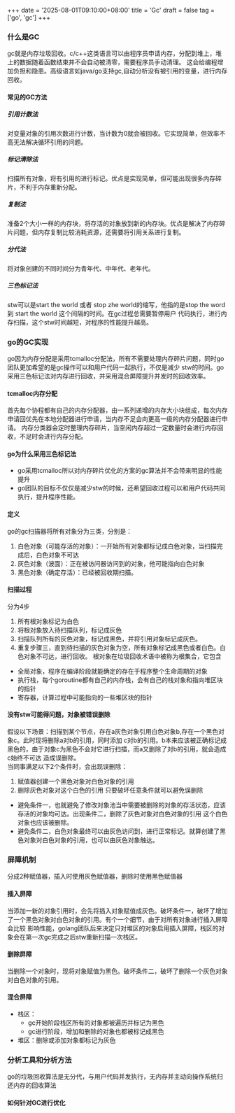 +++
date = '2025-08-01T09:10:00+08:00'
title = 'Gc'
draft = false
tag = ['go', 'gc']
+++
### 什么是GC
gc就是内存垃圾回收。c/c++这类语言可以由程序员申请内存，分配到堆上，堆上的数据随着函数结束并不会自动被清零，需要程序员手动清理。
这会给编程增加负担和隐患。高级语言如java/go支持gc,自动分析没有被引用的变量，进行内存回收。
#### 常见的GC方法
##### 引用计数法
对变量对象的引用次数进行计数，当计数为0就会被回收。它实现简单，但效率不高无法解决循环引用的问题。
##### 标记清除法
扫描所有对象，将有引用的进行标记。优点是实现简单，但可能出现很多内存碎片，不利于内存重新分配。
##### 复制法
准备2个大小一样的内存块，将存活的对象放到新的内存块。优点是解决了内存碎片问题，但内存复制比较消耗资源，还需要将引用关系进行复制。
##### 分代法
将对象创建的不同时间分为青年代、中年代、老年代。
##### 三色标记法
stw可以是start the world 或者 stop zhe world的缩写，他指的是stop the word 到 start the world 这个间隔的时间。在gc过程总需要暂停用户
代码执行，进行内存扫描，这个stw时间越短，对程序的性能提升越高。
### go的GC实现
go因为内存分配是采用tcmalloc分配法，所有不需要处理内存碎片问题，同时go团队更加希望的是gc操作可以和用户代码一起执行，不仅是减少
stw的时间。go采用三色标记法对内存进行回收，并采用混合屏障提升并发时的回收效率。
#### tcmalloc内存分配
首先每个协程都有自己的内存分配器，由一系列递增的内存大小块组成，每次内存申请回优先在本地分配器进行申请，当内存不足会向更高一级的内存分配器进行申请。
内存分类器会定时整理内存碎片，当空闲内存超过一定数量时会进行内存回收，不足时会进行内存分配。
#### go为什么采用三色标记法
* go采用tcmalloc所以对内存碎片优化的方案的gc算法并不会带来明显的性能提升
* go团队的目标不仅仅是减少stw的时候，还希望回收过程可以和用户代码共同执行，提升程序性能。
#### 定义
go的gc扫描器将所有对象分为三类，分别是：
1. 白色对象（可能存活的对象）：一开始所有对象都标记成白色对象，当扫描完成后，白色对象不可达
2. 灰色对象（波面）：正在被访问器访问到的对象，他可能指向白色对象
3. 黑色对象（确定存活）：已经被回收期扫描。
#### 扫描过程
分为4步
1. 所有根对象标记为白色
2. 将根对象放入待扫描队列，标记成灰色
3. 扫描队列所有的灰色对象，标记成黑色，并将引用对象标记成灰色。
4. 重复步骤三，直到待扫描的灰色对象为空，所有对象标记成黑色或者白色。白色对象不可达，进行回收。
根对象在垃圾回收术语中被称为根集合，它包含
* 全局对象，程序在编译阶段就能确定的存在于程序整个生命周期的对象
* 执行栈，每个goroutine都有自己的内存栈，会有自己的栈对象和指向堆区块的指针
* 寄存器，计算过程中可能指向的一些堆区块的指针
#### 没有stw可能得问题，对象被错误删除
假设以下场景：扫描到某个节点，存在a灰色对象引用白色对象b,存在一个黑色对象c。此时现将删除a对b的引用，同时添加
c对b的引用。b本来应该被正确标记成黑色的，由于对象c为黑色不会对它进行扫描，而a又删除了对b的引用，就会造成c始终不可达
造成误删除。  
当同事满足以下2个条件时，会出现误删除：
1. 赋值器创建一个黑色对象对白色对象的引用
2. 删除灰色对象对这个白色的引用
只要破坏任意条件就可以避免误删除
* 避免条件一，也就避免了修改对象池当中需要被删除的对象的存活状态，应该存活的对象均可达。出现条件二，删除了灰色对象对白色对象的引用
这个白色对象也应该被删除。
* 避免条件二，白色对象最终可以由灰色访问到，进行正常标记。就算创建了黑色对象对白色对象的引用，也可以由灰色对象触达。
### 屏障机制
分成2种赋值器，插入时使用灰色赋值器，删除时使用黑色赋值器
#### 插入屏障
当添加一新的对象引用时，会先将插入对象赋值成灰色。破坏条件一，破坏了增加了一个黑色对象对白色对象的引用。有个一个细节，由于对所有对象进行插入屏障会比较
影响性能，golang团队后来决定只对堆区的对象启用插入屏障，栈区的对象会在第一次gc完成之后stw重新扫描一次栈区。
#### 删除屏障
当删除一个对象时，现将对象赋值为黑色。破坏条件二，破坏了删除一个灰色对象对白色对象的引用。
#### 混合屏障
* 栈区：
  * gc开始阶段栈区所有的对象都被遍历并标记为黑色
  * gc进行阶段，增加和删除的对象也都被标记成黑色
* 堆区：删除或添加对象都标记为灰色
### 分析工具和分析方法
go的垃圾回收算法是无分代，与用户代码并发执行，无内存并主动向操作系统归还内存的回收算法
#### 如何针对GC进行优化
